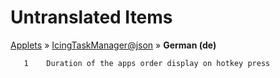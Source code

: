 # Untranslated Items
[Applets](../../../README.md) &#187; [IcingTaskManager@json](../README.md) &#187; **German (de)**

       1	Duration of the apps order display on hotkey press
